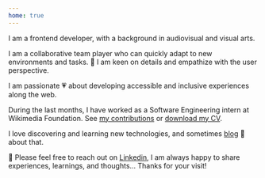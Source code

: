 ```yaml
---
home: true
---
```


<link rel="preconnect" href="https://fonts.googleapis.com">
<link rel="preconnect" href="https://fonts.gstatic.com" crossorigin>
<link href="https://fonts.googleapis.com/css2?family=Playfair+Display&display=swap" rel="stylesheet">

<div class="about">
<p>
I am a frontend developer, with a background in audiovisual and visual arts.
</p>
<p>
I am a collaborative team player who can quickly adapt to new environments and tasks. <span role='img' aria-label='eyes'>👀</span> I am keen on details and empathize with the user perspective.
</p>
<p>
I am passionate <span role='img' aria-label='heart'>💗</span> about developing accessible and inclusive experiences along the web.
</p>

<p>
During the last months, I have worked as a Software Engineering intern at Wikimedia Foundation. See <a href="https://github.com/wikimedia/mediawiki-extensions-GrowthExperiments/commits?author=vivitt" target='_blank'>my contributions</a> or <a href="/cv-viviana-yanez-2023.pdf" target="_blank" >download my CV</a>.
</p>
I love discovering and learning new technologies, and sometimes <a href="/blog/">blog</a> <span role='img' aria-label='notebook'>📓</span> about that.
<p>
<span role='img' aria-label='message'>💌</span> Please feel free to reach out on <a href="https://www.linkedin.com/in/viviana-yanez/" target='_blank'>Linkedin</a>, I am always happy to share experiences, learnings, and thoughts... Thanks for your visit!
</p>
</div>
